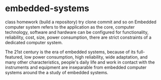 # embedded-systems
class homework (build a repository)
try clone commit and so on
Embedded computer system refers to the application as the core, computer technology, software and hardware can be configured for functionality, reliability, cost, size, power consumption, there are strict constraints of a dedicated computer system.

The 21st century is the era of embedded systems, because of its full-featured, low power consumption, high reliability, wide adaptation, and many other characteristics, people's daily life and work in contact with the instruments and equipment are inseparable from embedded computer systems around the a study of embedded systems. 
